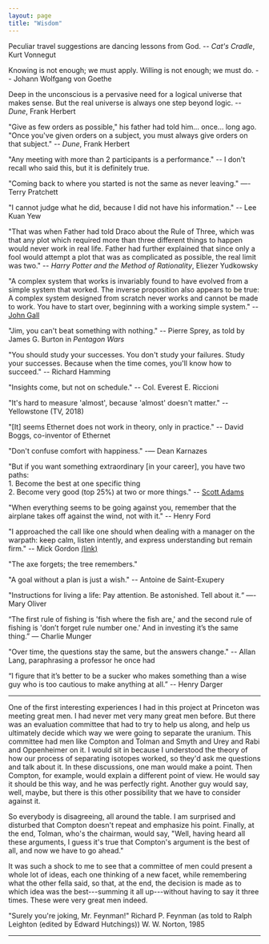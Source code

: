 ```yaml
---
layout: page
title: "Wisdom"
---
```


Peculiar travel suggestions are dancing lessons from God.
-- _Cat's Cradle_, Kurt Vonnegut

Knowing is not enough; we must apply. Willing is not enough; we must do.
-- Johann Wolfgang von Goethe

Deep in the unconscious is a pervasive need for a logical universe that makes sense. But the real universe is always one step beyond logic. 
-- _Dune_, Frank Herbert

"Give as few orders as possible," his father had told him... once... long ago. "Once you've given orders on a subject, you must always give orders on that subject." 
-- _Dune_, Frank Herbert

"Any meeting with more than 2 participants is a performance."
-- I don't recall who said this, but it is definitely true.

"Coming back to where you started is not the same as never leaving." 
―- Terry Pratchett

"I cannot judge what he did, because I did not have his information." 
-- Lee Kuan Yew

"That was when Father had told Draco about the Rule of Three, which was that any plot which required more than three different things to happen would never work in real life. Father had further explained that since only a fool would attempt a plot that was as complicated as possible, the real limit was two." 
-- _Harry Potter and the Method of Rationality_, Eliezer Yudkowsky

"A complex system that works is invariably found to have evolved from a simple system that worked. The inverse proposition also appears to be true: A complex system designed from scratch never works and cannot be made to work. You have to start over, beginning with a working simple system." 
-- [John Gall](http://principles-wiki.net/principles:gall_s_law)

"Jim, you can't beat something with nothing." 
-- Pierre Sprey, as told by James G. Burton in _Pentagon Wars_

"You should study your successes. You don't study your failures. Study your successes. Because when the time comes, you'll know how to succeed." 
-- Richard Hamming

"Insights come, but not on schedule." 
-- Col. Everest E. Riccioni

"It's hard to measure 'almost', because 'almost' doesn't matter." 
-- Yellowstone (TV, 2018)

"[It] seems Ethernet does not work in theory, only in practice." 
-- David Boggs, co-inventor of Ethernet

"Don't confuse comfort with happiness." 
-— Dean Karnazes

"But if you want something extraordinary [in your career], you have two paths:
<br/>1. Become the best at one specific thing
<br/>2. Become very good (top 25%) at two or more things." 
-- [Scott Adams](https://dilbertblog.typepad.com/the_dilbert_blog/2007/07/career-advice.html)

"When everything seems to be going against you, remember that the airplane takes off against the wind, not with it." 
-- Henry Ford

"I approached the call like one should when dealing with a manager on the warpath: keep calm, listen intently, and express understanding but remain firm." 
-- Mick Gordon [(link)](https://medium.com/@mickgordon/my-full-statement-regarding-doom-eternal-5f98266b27ce)

"The axe forgets; the tree remembers."

"A goal without a plan is just a wish." 
-- Antoine de Saint-Exupery

"Instructions for living a life:
Pay attention.
Be astonished.
Tell about it.“
—- Mary Oliver

“The first rule of fishing is 'fish where the fish are,' and the second rule of fishing is 'don’t forget rule number one.' And in investing it’s the same thing.”
— Charlie Munger

"Over time, the questions stay the same, but the answers change." 
-- Allan Lang, paraphrasing a professor he once had

“I figure that it’s better to be a sucker who makes something than a wise guy who is too cautious to make anything at all.” 
-- Henry Darger

---
One of the first interesting experiences I had in this project at Princeton was meeting great men. I had never met very many great men before. But there was an evaluation committee that had to try to help us along, and help us ultimately decide which way we were going to separate the uranium. This committee had men like Compton and Tolman and Smyth and Urey and Rabi and Oppenheimer on it. I would sit in because I understood the theory of how our process of separating isotopes worked, so they'd ask me questions and talk about it. In these discussions, one man would make a point. Then Compton, for example, would explain a different point of view. He would say it should be this way, and he was perfectly right. Another guy would say, well, maybe, but there is this other possibility that we have to consider against it.

So everybody is disagreeing, all around the table. I am surprised and disturbed that Compton doesn't repeat and emphasize his point. Finally, at the end, Tolman, who's the chairman, would say, "Well, having heard all these arguments, I guess it's true that Compton's argument is the best of all, and now we have to go ahead."

It was such a shock to me to see that a committee of men could present a whole lot of ideas, each one thinking of a new facet, while remembering what the other fella said, so that, at the end, the decision is made as to which idea was the best---summing it all up---without having to say it three times. These were very great men indeed.

"Surely you're joking, Mr. Feynman!"
Richard P. Feynman (as told to Ralph Leighton (edited by Edward Hutchings))
W. W. Norton, 1985

---
